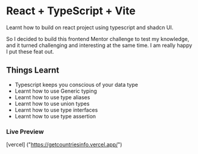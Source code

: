 # React + TypeScript + Vite

Learnt how to build on react project using typescript and shadcn UI.

So I decided to build this frontend Mentor challenge
to test my knowledge, and it turned challenging and interesting at the same time. I am really happy I put these feat out.

## Things Learnt

- Typescript keeps you conscious of your data type
- Learnt how to use Generic typing
- Learnt how to use type aliases
- Learnt how to use union types
- Learnt how to use type interfaces
- Learnt how to use type assertion

### Live Preview
[vercel] ("https://getcountriesinfo.vercel.app/")